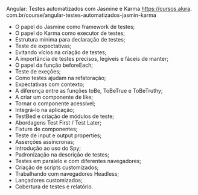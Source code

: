 Angular: Testes automatizados com Jasmine e Karma
https://cursos.alura.
com.br/course/angular-testes-automatizados-jasmin-karma

* O papel do Jasmine como framework de testes;
* O papel do Karma como executor de testes;
* Estrutura mínima para declaração de testes;
* Teste de expectativas;
* Evitando vícios na criação de testes;
* A importância de testes precisos, legíveis e fáceis de manter;
* O papel da função beforeEach;
* Teste de exeções;
* Como testes ajudam na refatoração;
* Expectativas com contexto;
* A diferença entre as funções toBe, ToBeTrue e ToBeTruthy;
* A criar um componente de like;
* Tornar o componente acessível;
* Integrá-lo na aplicação;
* TestBed e criação de módulos de teste;
* Abordagens Test First / Test Later;
* Fixture de componentes;
* Teste de input e output properties;
* Asserções assíncronas;
* Introdução ao uso do Spy;
* Padronização na descrição de testes;
* Testes em paralelo e com diferentes navegadores;
* Criação de scripts customizados;
* Trabalhando com navegadores Headless;
* Lançadores customizados;
* Cobertura de testes e relatório.
